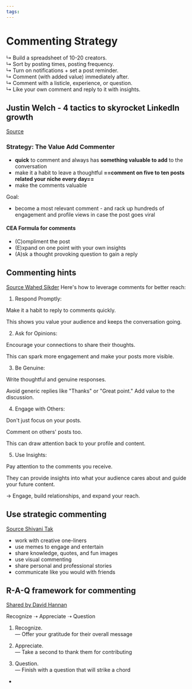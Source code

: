 ```yaml
---
tags: 
---
```

# Commenting Strategy

↳ Build a spreadsheet of 10-20 creators.  
↳ Sort by posting times, posting frequency.  
↳ Turn on notifications + set a post reminder.  
↳ Comment (with added value) immediately after.  
↳ Comment with a listicle, experience, or question.  
↳ Like your own comment and reply to it with insights.


## Justin Welch - 4 tactics to skyrocket LinkedIn growth
[Source](https://www.justinwelsh.me/newsletter/4-unconventional-tactics-to-skyrocket-linkedin-growth)

### Strategy: **The Value Add Commenter**
+ **quick** to comment and always has **something valuable to add** to the conversation
+ make it a habit to leave a thoughtful **==comment on five to ten posts related your niche every day==**
+ make the comments valuable

Goal:
* become a most relevant comment - and rack up hundreds of engagement and profile views in case the post goes viral

#### CEA Formula for comments
+ (C)ompliment the post
+ (E)xpand on one point with your own insights
+ (A)sk a thought provoking question to gain a reply

## Commenting hints
[Source Wahed Sikder](https://www.linkedin.com/posts/wahedsikder_most-of-us-overlook-the-power-of-comments-activity-7222193884590657536-loSS?utm_source=share&utm_medium=member_desktop)
Here's how to leverage comments for better reach:  
  
1. Respond Promptly:  
  
Make it a habit to reply to comments quickly.  
  
This shows you value your audience and keeps the conversation going.  
  
2. Ask for Opinions:  
  
Encourage your connections to share their thoughts.  
  
This can spark more engagement and make your posts more visible.  
  
3. Be Genuine:  
  
Write thoughtful and genuine responses.  
  
Avoid generic replies like "Thanks" or "Great point." Add value to the discussion.  
  
4. Engage with Others:  
  
Don't just focus on your posts.  
  
Comment on others' posts too.  
  
This can draw attention back to your profile and content.  
  
5. Use Insights:  
  
Pay attention to the comments you receive.  
  
They can provide insights into what your audience cares about and guide your future content.  
  
→ Engage, build relationships, and expand your reach.


## Use strategic commenting
[Source Shivani Tak](https://www.linkedin.com/posts/shivani-tak_strategic-comments-activity-7223568002510704641-MCl8?utm_source=share&utm_medium=member_desktop)

+ work with creative one-liners
+ use memes to engage and entertain
+ share knowledge, quotes, and fun images
+ use visual commenting
+ share personal and professional stories
+ communicate like you would with friends

## R-A-Q framework for commenting

[Shared by David Hannan](https://www.linkedin.com/posts/davidkhannan_how-i-write-kick-ass-linkedin-comments-activity-7224017185290018816-RlrX?utm_source=share&utm_medium=member_desktop)
  
Recognize ➝ Appreciate ➝ Question  
  
1) Recognize.  
— Offer your gratitude for their overall message  
  
2) Appreciate.  
— Take a second to thank them for contributing  
  
3) Question.  
— Finish with a question that will strike a chord
+ 